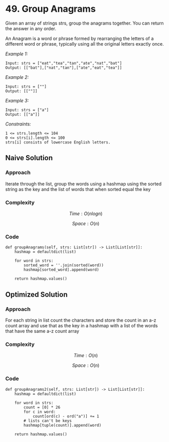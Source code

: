 # 49. Group Anagrams
Given an array of strings strs, group the anagrams together. You can return the answer in any order.

An Anagram is a word or phrase formed by rearranging the letters of a different word or phrase, typically using all the original letters exactly once.

*Example 1:*

```
Input: strs = ["eat","tea","tan","ate","nat","bat"]
Output: [["bat"],["nat","tan"],["ate","eat","tea"]]
```

*Example 2:*

```
Input: strs = [""]
Output: [[""]]
```

*Example 3:*

```
Input: strs = ["a"]
Output: [["a"]]
```

*Constraints:*

```
1 <= strs.length <= 104
0 <= strs[i].length <= 100
strs[i] consists of lowercase English letters.
```

## Naive Solution

### Approach
Iterate through the list, group the words using a hashmap using the sorted string as the key and the list of words that when sorted equal the key

### Complexity
$$Time: O(nlogn)$$

$$Space: O(n)$$

### Code
```
def groupAnagrams(self, strs: List[str]) -> List[List[str]]:
    hashmap = defaultdict(list)

    for word in strs:
        sorted_word = ''.join(sorted(word))
        hashmap[sorted_word].append(word)

    return hashmap.values()
```

## Optimized Solution

### Approach
For each string in list count the characters and store the count in an a-z count array and use that as the key in a hashmap with a list of the words that have the same a-z count array

### Complexity
$$Time: O(n)$$

$$Space: O(n)$$

### Code
```
def groupAnagrams2(self, strs: List[str]) -> List[List[str]]:
    hashmap = defaultdict(list)

    for word in strs:
        count = [0] * 26
        for c in word:
            count[ord(c) - ord("a")] += 1
        # lists can't be keys
        hashmap[tuple(count)].append(word)

    return hashmap.values()
```